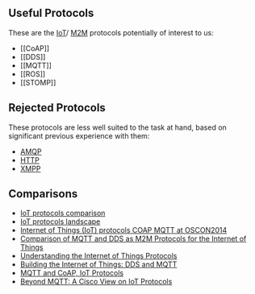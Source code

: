 Useful Protocols
----------------

These are the [IoT](https://en.wikipedia.org/wiki/Internet_of_Things)/
[M2M](https://en.wikipedia.org/wiki/Machine_to_machine) protocols
potentially of interest to us:

* [[CoAP]]
* [[DDS]]
* [[MQTT]]
* [[ROS]]
* [[STOMP]]

Rejected Protocols
------------------

These protocols are less well suited to the task at hand, based on
significant previous experience with them:

* [AMQP](https://en.wikipedia.org/wiki/Advanced_Message_Queuing_Protocol)
* [HTTP](https://en.wikipedia.org/wiki/Hypertext_Transfer_Protocol)
* [XMPP](https://en.wikipedia.org/wiki/XMPP)

Comparisons
-----------

* [IoT protocols comparison](http://www.slideshare.net/paolopat/mqtt-iot-protocols-comparison)
* [IoT protocols landscape](http://www.slideshare.net/paolopat/io-t-protocols-landscape)
* [Internet of Things (IoT) protocols COAP MQTT at OSCON2014](http://www.slideshare.net/vgholkar/io-t-protocolsoscon2014)
* [Comparison of MQTT and DDS as M2M Protocols for the Internet of Things](http://www.slideshare.net/RealTimeInnovations/comparison-of-mqtt-and-dds-as-m2m-protocols-for-the-internet-of-things)
* [Understanding the Internet of Things Protocols](http://www.slideshare.net/RealTimeInnovations/io-34485340)
* [Building the Internet of Things: DDS and MQTT](http://www.slideshare.net/Angelo.Corsaro/building-the-internet-of-things-22196885)
* [MQTT and CoAP, IoT Protocols](https://eclipse.org/community/eclipse_newsletter/2014/february/article2.php)
* [Beyond MQTT: A Cisco View on IoT Protocols](http://blogs.cisco.com/ioe/beyond-mqtt-a-cisco-view-on-iot-protocols)
